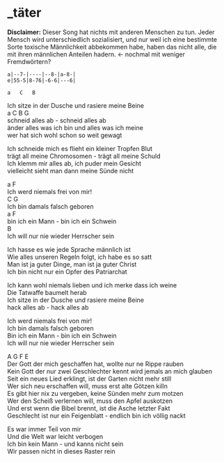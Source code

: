 # _täter

**Disclaimer:** Dieser Song hat nichts mit anderen Menschen zu tun. Jeder
Mensch wird unterschiedlich sozialisiert, und nur weil ich eine bestimmte Sorte
toxische Männlichkeit abbekommen habe, haben das nicht alle, die mit ihren
männlichen Anteilen hadern. <- nochmal mit weniger Fremdwörtern?

```
a|--7-|----|--8-|a-8-|
e|55-5|8-76|-6-6|---6|
```

	a	C	B  
Ich sitze in der Dusche und rasiere meine Beine  
a	C	B	G  
schneid alles ab - schneid alles ab  
änder alles was ich bin und alles was ich meine  
wer hat sich wohl schon so weit gewagt

Ich schneide mich es flieht ein kleiner Tropfen Blut  
trägt all meine Chromosomen - trägt all meine Schuld  
Ich klemm mir alles ab, ich puder mein Gesicht  
vielleicht sieht man dann meine Sünde nicht

a		F  
Ich werd niemals frei von mir!  
C		G  
Ich bin damals falsch geboren  
a		   F  
bin ich ein Mann - bin ich ein Schwein  
B  
Ich will nur nie wieder Herrscher sein

Ich hasse es wie jede Sprache männlich ist  
Wie alles unseren Regeln folgt, ich habe es so satt  
Man ist ja guter Dinge, man ist ja guter Christ  
Ich bin nicht nur ein Opfer des Patriarchat

Ich kann wohl niemals lieben und ich merke dass ich weine  
Die Tatwaffe baumelt herab  
Ich sitze in der Dusche und rasiere meine Beine  
hack alles ab - hack alles ab

Ich werd niemals frei von mir!  
Ich bin damals falsch geboren  
Bin ich ein Mann - bin ich ein Schwein  
Ich will nur nie wieder Herrscher sein

A       G       F       E  
Der Gott der mich geschaffen hat, wollte nur ne Rippe rauben  
Kein Gott der nur zwei Geschlechter kennt wird jemals an mich glauben  
Seit ein neues Lied erklingt, ist der Garten nicht mehr still  
Wer sich neu erschaffen will, muss erst alte Götzen killn  
Es gibt hier nix zu vergeben, keine Sünden mehr zum motzen  
Wer den Scheiß verlernen will, muss den Apfel auskotzen  
Und erst wenn die Bibel brennt, ist die Asche letzter Fakt  
Geschlecht ist nur ein Feigenblatt - endlich bin ich völlig nackt

Es war immer Teil von mir  
Und die Welt war leicht verbogen  
Ich bin kein Mann - und kanns nicht sein  
Wir passen nicht in dieses Raster rein

